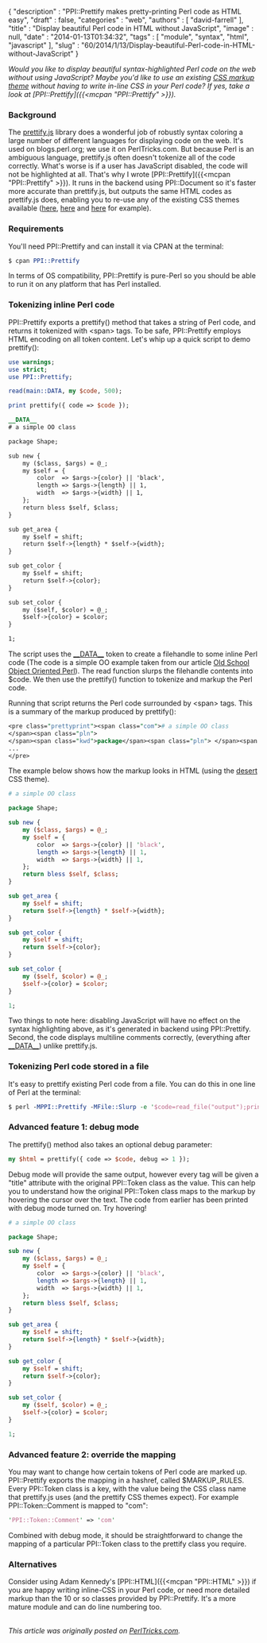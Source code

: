 {
   "description" : "PPI::Prettify makes pretty-printing Perl code as HTML easy",
   "draft" : false,
   "categories" : "web",
   "authors" : [
      "david-farrell"
   ],
   "title" : "Display beautiful Perl code in HTML without JavaScript",
   "image" : null,
   "date" : "2014-01-13T01:34:32",
   "tags" : [
      "module",
      "syntax",
      "html",
      "javascript"
   ],
   "slug" : "60/2014/1/13/Display-beautiful-Perl-code-in-HTML-without-JavaScript"
}


*Would you like to display beautiful syntax-highlighted Perl code on the web without using JavaScript? Maybe you'd like to use an existing [CSS markup theme](http://google-code-prettify.googlecode.com/svn/trunk/styles/index.html) without having to write in-line CSS in your Perl code? If yes, take a look at [PPI::Prettify]({{<mcpan "PPI::Prettify" >}}).*

### Background

The [prettify.js](https://code.google.com/p/google-code-prettify/) library does a wonderful job of robustly syntax coloring a large number of different languages for displaying code on the web. It's used on blogs.perl.org; we use it on PerlTricks.com. But because Perl is an ambiguous language, prettify.js often doesn't tokenize all of the code correctly. What's worse is if a user has JavaScript disabled, the code will not be highlighted at all. That's why I wrote [PPI::Prettify]({{<mcpan "PPI::Prettify" >}}). It runs in the backend using PPI::Document so it's faster more accurate than prettify.js, but outputs the same HTML codes as prettify.js does, enabling you to re-use any of the existing CSS themes available ([here](http://google-code-prettify.googlecode.com/svn/trunk/styles/index.html), [here](%0Ahttp://jmblog.github.io/color-themes-for-google-code-prettify/) and [here](%0Ahttp://stanleyhlng.com/prettify-js/#theme-bootstrap-light) for example).

### Requirements

You'll need PPI::Prettify and can install it via CPAN at the terminal:

```perl
$ cpan PPI::Prettify
```

In terms of OS compatibility, PPI::Prettify is pure-Perl so you should be able to run it on any platform that has Perl installed.

### Tokenizing inline Perl code

PPI::Prettify exports a prettify() method that takes a string of Perl code, and returns it tokenized with \<span\> tags. To be safe, PPI::Prettify employs HTML encoding on all token content. Let's whip up a quick script to demo prettify():

```perl
use warnings;
use strict;
use PPI::Prettify;

read(main::DATA, my $code, 500);

print prettify({ code => $code });

__DATA__
# a simple OO class

package Shape;

sub new {
    my ($class, $args) = @_;
    my $self = {
        color  => $args->{color} || 'black',
        length => $args->{length} || 1,
        width  => $args->{width} || 1,
    };
    return bless $self, $class;
}

sub get_area {
    my $self = shift;
    return $self->{length} * $self->{width};
}

sub get_color {
    my $self = shift;
    return $self->{color};
}

sub set_color {
    my ($self, $color) = @_;
    $self->{color} = $color;
}

1;
```

The script uses the [\_\_DATA\_\_](http://perltricks.com/article/24/2013/5/11/Perl-tokens-you-should-know) token to create a filehandle to some inline Perl code (The code is a simple OO example taken from our article [Old School Object Oriented Perl](http://perltricks.com/article/25/2013/5/20/Old-School-Object-Oriented-Perl)). The read function slurps the filehandle contents into $code. We then use the prettify() function to tokenize and markup the Perl code.

Running that script returns the Perl code surrounded by \<span\> tags. This is a summary of the markup produced by prettify():

```perl
<pre class="prettyprint"><span class="com"># a simple OO class
</span><span class="pln">
</span><span class="kwd">package</span><span class="pln"> </span><span class="atn">Shape</span><span class="pln">;</span>
...
</pre>
```

The example below shows how the markup looks in HTML (using the [desert](http://code.google.com/p/google-code-prettify/source/browse/trunk/styles/desert.css?r=198) CSS theme).

```perl
# a simple OO class

package Shape;

sub new {
    my ($class, $args) = @_;
    my $self = {
        color  => $args->{color} || 'black',
        length => $args->{length} || 1,
        width  => $args->{width} || 1,
    };
    return bless $self, $class;
}

sub get_area {
    my $self = shift;
    return $self->{length} * $self->{width};
}

sub get_color {
    my $self = shift;
    return $self->{color};
}

sub set_color {
    my ($self, $color) = @_;
    $self->{color} = $color;
}

1;
```

Two things to note here: disabling JavaScript will have no effect on the syntax highlighting above, as it's generated in backend using PPI::Prettify. Second, the code displays multiline comments correctly, (everything after [\_\_DATA\_\_](http://perltricks.com/article/24/2013/5/11/Perl-tokens-you-should-know)) unlike prettify.js.

### Tokenizing Perl code stored in a file

It's easy to prettify existing Perl code from a file. You can do this in one line of Perl at the terminal:

```perl
$ perl -MPPI::Prettify -MFile::Slurp -e '$code=read_file("output");print prettify({code=>$code})'
```

### Advanced feature 1: debug mode

The prettify() method also takes an optional debug parameter:

```perl
my $html = prettify({ code => $code, debug => 1 });
```

Debug mode will provide the same output, however every tag will be given a "title" attribute with the original PPI::Token class as the value. This can help you to understand how the original PPI::Token class maps to the markup by hovering the cursor over the text. The code from earlier has been printed with debug mode turned on. Try hovering!

```perl
# a simple OO class

package Shape;

sub new {
    my ($class, $args) = @_;
    my $self = {
        color  => $args->{color} || 'black',
        length => $args->{length} || 1,
        width  => $args->{width} || 1,
    };
    return bless $self, $class;
}

sub get_area {
    my $self = shift;
    return $self->{length} * $self->{width};
}

sub get_color {
    my $self = shift;
    return $self->{color};
}

sub set_color {
    my ($self, $color) = @_;
    $self->{color} = $color;
}

1;
```

### Advanced feature 2: override the mapping

You may want to change how certain tokens of Perl code are marked up. PPI::Prettify exports the mapping in a hashref, called $MARKUP\_RULES. Every PPI::Token class is a key, with the value being the CSS class name that prettify.js uses (and the prettify CSS themes expect). For example PPI::Token::Comment is mapped to "com":

```perl
'PPI::Token::Comment' => 'com'
```

Combined with debug mode, it should be straightforward to change the mapping of a particular PPI::Token class to the prettify class you require.

### Alternatives

Consider using Adam Kennedy's [PPI::HTML]({{<mcpan "PPI::HTML" >}}) if you are happy writing inline-CSS in your Perl code, or need more detailed markup than the 10 or so classes provided by PPI::Prettify. It's a more mature module and can do line numbering too.

\
*This article was originally posted on [PerlTricks.com](http://perltricks.com).*
